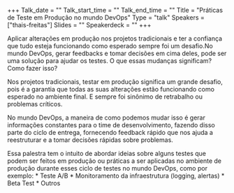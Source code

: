 +++
Talk_date = ""
Talk_start_time = ""
Talk_end_time = ""
Title = "Práticas de Teste em Produção no mundo DevOps"
Type = "talk"
Speakers = ["thais-freitas"]
Slides = ""
Speakerdeck = ""
+++

Aplicar alterações em produção nos projetos tradicionais e ter a confiança que tudo esteja funcionando como esperado sempre foi um desafio.No mundo DevOps, gerar feedbacks e tomar decisões em cima deles, pode ser uma solução para ajudar os testes. O que essas mudanças significam? Como fazer isso?

Nos projetos tradicionais, testar em produção significa um grande desafio, pois é a garantia que todas as suas alterações estão funcionando como esperado no ambiente final. E sempre foi sinônimo de retrabalho ou problemas críticos.

No mundo DevOps, a maneira de como podemos mudar isso é gerar informações constantes para o time de desenvolvimento, fazendo disso parte do ciclo de entrega, fornecendo feedback rápido que nos ajuda a reestruturar e a tomar decisões rápidas sobre problemas.

Essa palestra tem o intuito de abordar ideias sobre alguns testes que podem ser feitos em produção ou práticas a ser aplicadas no ambiente de produção durante esses ciclo de testes no mundo DevOps, como por exemplo: * Teste A/B * Monitoramento da infraestrutura (logging, alertas) * Beta Test * Outros
